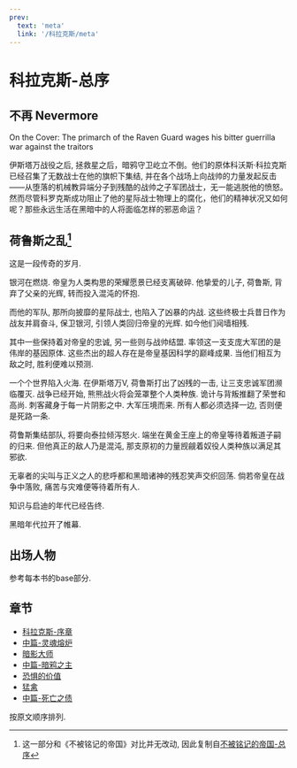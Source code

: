 ```yaml
---
prev:
  text: 'meta'
  link: '/科拉克斯/meta'
---
```


# 科拉克斯-总序

## 不再 Nevermore

On the Cover: The primarch of the Raven Guard wages his bitter guerrilla war against the traitors

伊斯塔万战役之后, 拯救星之后，暗鸦守卫屹立不倒。他们的原体科沃斯·科拉克斯已经召集了无数战士在他的旗帜下集结, 并在各个战场上向战帅的力量发起反击——从堕落的机械教异端分子到残酷的战帅之子军团战士，无一能逃脱他的愤怒。然而尽管科罗克斯成功阻止了他的星际战士物理上的腐化，他们的精神状况又如何呢？那些永远生活在黑暗中的人将面临怎样的邪恶命运？

## 荷鲁斯之乱[^0]

这是一段传奇的岁月.

银河在燃烧. 帝皇为人类构思的荣耀愿景已经支离破碎. 他挚爱的儿子, 荷鲁斯, 背弃了父亲的光辉, 转而投入混沌的怀抱.

而他的军队, 那所向披靡的星际战士, 也陷入了凶暴的内战. 这些终极士兵昔日作为战友并肩奋斗, 保卫银河, 引领人类回归帝皇的光辉. 如今他们阋墙相残.

其中一些保持着对帝皇的忠诚, 另一些则与战帅结盟. 率领这一支支庞大军团的是伟岸的基因原体. 这些杰出的超人存在是帝皇基因科学的巅峰成果. 当他们相互为敌之时, 胜利便难以预测.

一个个世界陷入火海. 在伊斯塔万V, 荷鲁斯打出了凶残的一击, 让三支忠诚军团濒临覆灭. 战争已经开始, 熊熊战火将会笼罩整个人类种族. 诡计与背叛推翻了荣誉和高尚. 刺客藏身于每一片阴影之中. 大军压境而来. 所有人都必须选择一边, 否则便是死路一条.

荷鲁斯集结部队, 将要向泰拉倾泻怒火. 端坐在黄金王座上的帝皇等待着叛道子嗣的归来. 但他真正的敌人乃是混沌, 那支原初的力量觊觎着奴役人类种族以满足其邪欲.

无辜者的尖叫与正义之人的悲呼都和黑暗诸神的残忍笑声交织回荡. 倘若帝皇在战争中落败, 痛苦与灾难便等待着所有人.

知识与启迪的年代已经告终.

黑暗年代拉开了帷幕.

## 出场人物

参考每本书的base部分.

## 章节

+ [科拉克斯-序章](/科拉克斯/科拉克斯-序章/meta)
+ [中篇-灵魂熔炉](/科拉克斯/灵魂熔炉/meta)
+ [暗影大师](/科拉克斯/暗影大师/meta)
+ [中篇-暗鸦之主](/科拉克斯/暗鸦之主/meta)
+ [恐惧的价值](/科拉克斯/恐惧的价值/meta)
+ [猛禽](/科拉克斯/猛禽/meta)
+ [中篇-死亡之债](/科拉克斯/死亡之债/meta)

按原文顺序排列.

[^0]: 这一部分和《不被铭记的帝国》对比并无改动, 因此复制自[不被铭记的帝国-总序](/不被铭记的帝国/base)

